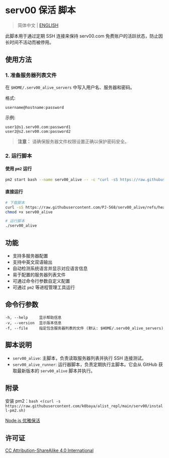 # serv00 保活 脚本

> 简体中文 | [ENGLISH](README.en.md)

此脚本用于通过定期 SSH 连接来保持 serv00.com 免费账户的活跃状态，防止因长时间不活动而被停用。

## 使用方法

### 1. 准备服务器列表文件

在 `$HOME/.serv00_alive_servers` 中写入用户名、服务器和密码。

格式:

```text
username@hostname:password
```

示例:

```text
user1@s1.serv00.com:password1
user2@s2.serv00.com:password2
```

> **注意：** 请确保服务器文件权限设置正确以保护密码安全。

### 2. 运行脚本

#### 使用 `pm2` 运行

```bash
pm2 start bash --name serv00_alive -- -c "curl -sS https://raw.githubusercontent.com/PJ-568/serv00_alive/refs/heads/master/serv00_alive_runner | bash"
```

#### 直接运行

```bash
# 下载脚本
curl -sS https://raw.githubusercontent.com/PJ-568/serv00_alive/refs/heads/master/serv00_alive -o serv00_alive
chmod +x serv00_alive

# 运行脚本
./serv00_alive
```

## 功能

- 支持多服务器配置
- 支持中英文双语输出
- 自动检测系统语言并显示对应语言信息
- 易于配置的服务器列表文件
- 可通过命令行参数自定义配置
- 可通过 `pm2` 等进程管理工具运行

## 命令行参数

```text
-h, --help     显示帮助信息
-v, --version  显示版本信息
-f, --file     指定包含服务器列表的文件 (默认: $HOME/.serv00_alive_servers)
```

## 脚本说明

- `serv00_alive`: 主脚本，负责读取服务器列表并执行 SSH 连接测试。
- `serv00_alive_runner`: 运行器脚本，负责定期执行主脚本。它会从 GitHub 获取最新版本的 `serv00_alive` 脚本并执行。

## 附录

安装 pm2：`bash <(curl -s https://raw.githubusercontent.com/k0baya/alist_repl/main/serv00/install-pm2.sh)`

[Node.js 优雅保活](https://forum.naixi.net/thread-2797-1-1.html)

## 许可证

[CC Attribution-ShareAlike 4.0 International](LICENSE)
